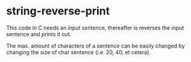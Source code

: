 # string-reverse-print
This code in C needs an input sentence, thereafter is reverses the input sentence and prints it out.

The max. amount of characters of a sentence can be easily changed by changing the size of char sentence (i.e. 20, 40, et cetera).

